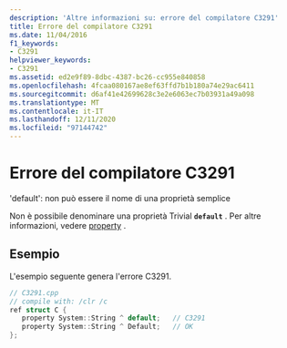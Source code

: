 ```yaml
---
description: 'Altre informazioni su: errore del compilatore C3291'
title: Errore del compilatore C3291
ms.date: 11/04/2016
f1_keywords:
- C3291
helpviewer_keywords:
- C3291
ms.assetid: ed2e9f89-8dbc-4387-bc26-cc955e840858
ms.openlocfilehash: 4fcaa080167ae8ef63ffd7b1b180a74e29ac6411
ms.sourcegitcommit: d6af41e42699628c3e2e6063ec7b03931a49a098
ms.translationtype: MT
ms.contentlocale: it-IT
ms.lasthandoff: 12/11/2020
ms.locfileid: "97144742"
---
```

# <a name="compiler-error-c3291"></a>Errore del compilatore C3291

'default': non può essere il nome di una proprietà semplice

Non è possibile denominare una proprietà Trivial **`default`** . Per altre informazioni, vedere [property](../../extensions/property-cpp-component-extensions.md) .

## <a name="example"></a>Esempio

L'esempio seguente genera l'errore C3291.

```cpp
// C3291.cpp
// compile with: /clr /c
ref struct C {
   property System::String ^ default;   // C3291
   property System::String ^ Default;   // OK
};
```
